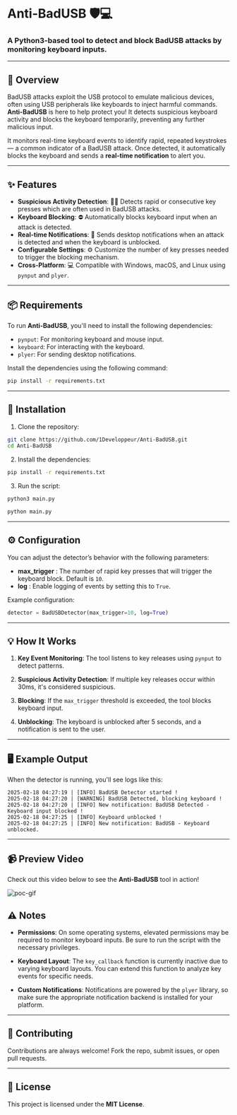 # Anti-BadUSB 🛡️💻

### A Python3-based tool to detect and block BadUSB attacks by monitoring keyboard inputs.

---

## 🚨 Overview

BadUSB attacks exploit the USB protocol to emulate malicious devices, often using USB peripherals like keyboards to inject harmful commands. **Anti-BadUSB** is here to help protect you! It detects suspicious keyboard activity and blocks the keyboard temporarily, preventing any further malicious input.

It monitors real-time keyboard events to identify rapid, repeated keystrokes — a common indicator of a BadUSB attack. Once detected, it automatically blocks the keyboard and sends a **real-time notification** to alert you.

---

## ✨ Features

- **Suspicious Activity Detection**: 🕵️‍♂️ Detects rapid or consecutive key presses which are often used in BadUSB attacks.
- **Keyboard Blocking**: ⛔ Automatically blocks keyboard input when an attack is detected.
- **Real-time Notifications**: 📲 Sends desktop notifications when an attack is detected and when the keyboard is unblocked.
- **Configurable Settings**: ⚙️ Customize the number of key presses needed to trigger the blocking mechanism.
- **Cross-Platform**: 💻 Compatible with Windows, macOS, and Linux using `pynput` and `plyer`.

---

## 📦 Requirements

To run **Anti-BadUSB**, you'll need to install the following dependencies:

- `pynput`: For monitoring keyboard and mouse input.
- `keyboard`: For interacting with the keyboard.
- `plyer`: For sending desktop notifications.

Install the dependencies using the following command:

```bash
pip install -r requirements.txt
```

---

## 🚀 Installation

1. Clone the repository:
```bash
git clone https://github.com/1Developpeur/Anti-BadUSB.git
cd Anti-BadUSB
```

2. Install the dependencies:
```bash
pip install -r requirements.txt
```

3. Run the script:
```bash
python3 main.py
```
```bash
python main.py
```

---

## ⚙️ Configuration

You can adjust the detector’s behavior with the following parameters:

* **max_trigger** : The number of rapid key presses that will trigger the keyboard block. Default is `10`.
* **log** : Enable logging of events by setting this to `True`.

Example configuration:

```py
detector = BadUSBDetector(max_trigger=10, log=True)
```

---

## 💡 How It Works

1. **Key Event Monitoring**: The tool listens to key releases using `pynput` to detect patterns.

2. **Suspicious Activity Detection**: If multiple key releases occur within 30ms, it's considered suspicious.

3. **Blocking**: If the `max_trigger` threshold is exceeded, the tool blocks keyboard input.

4. **Unblocking**: The keyboard is unblocked after 5 seconds, and a notification is sent to the user.

---

## 🖥️ Example Output

When the detector is running, you'll see logs like this:
```pgsql
2025-02-18 04:27:19 | [INFO] BadUSB Detector started !
2025-02-18 04:27:20 | [WARNING] BadUSB Detected, blocking keyboard !
2025-02-18 04:27:20 | [INFO] New notification: BadUSB Detected - Keyboard input blocked !
2025-02-18 04:27:25 | [INFO] Keyboard unblocked !
2025-02-18 04:27:25 | [INFO] New notification: BadUSB - Keyboard unblocked.
```

---

## 📹 Preview Video
Check out this video below to see the **Anti-BadUSB** tool in action!

![poc-gif](https://github.com/user-attachments/assets/77097e04-1bf9-47e2-bd8e-16ce83ad5971)

## ⚠️ Notes

* **Permissions**: On some operating systems, elevated permissions may be required to monitor keyboard inputs. Be sure to run the script with the necessary privileges.

* **Keyboard Layout**: The `key_callback` function is currently inactive due to varying keyboard layouts. You can extend this function to analyze key events for specific needs.

* **Custom Notifications**: Notifications are powered by the `plyer` library, so make sure the appropriate notification backend is installed for your platform.

---

## 🙌 Contributing
Contributions are always welcome! Fork the repo, submit issues, or open pull requests.

---

## 📜 License
This project is licensed under the **MIT License**.
